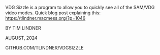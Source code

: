 VDG Sizzle is a program to allow you to quickly see all of the SAM/VDG video modes.
Quick blog post explaining this: https://tlindner.macmess.org/?p=1046

BY TIM LINDNER

AUGUST, 2024

GITHUB.COM/TLINDNER/VDGSIZZLE
